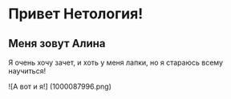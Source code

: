 # Привет Нетология!
## Меня зовут Алина
Я очень хочу зачет, и хоть у меня лапки, но я стараюсь всему научиться!

![А вот и я!] (1000087996.png)